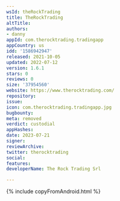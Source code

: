 ```yaml
---
wsId: theRockTrading
title: TheRockTrading
altTitle: 
authors:
- danny
appId: com.therocktrading.tradingapp
appCountry: us
idd: '1586942947'
released: 2021-10-05
updated: 2022-07-12
version: 1.6.1
stars: 0
reviews: 0
size: '37954560'
website: https://www.therocktrading.com/
repository: 
issue: 
icon: com.therocktrading.tradingapp.jpg
bugbounty: 
meta: removed
verdict: custodial
appHashes: 
date: 2023-07-21
signer: 
reviewArchive: 
twitter: therocktrading
social: 
features: 
developerName: The Rock Trading Srl

---
```


{% include copyFromAndroid.html %}
